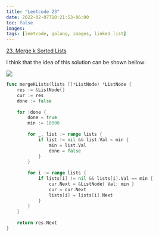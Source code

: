 ```yaml
---
title: "Leetcode 23"
date: 2022-02-07T10:21:53-06:00
toc: false
images:
tags: [leetcode, golang, images, linked list]
---
```


[23. Merge k Sorted Lists](https://leetcode.com/problems/merge-k-sorted-lists/)

I think that the idea of this solution can be shown bellow:

![](https://i.imgur.com/NEf5Pv9.gif)



``` go
func mergeKLists(lists []*ListNode) *ListNode {
    res := &ListNode{}
    cur := res
    done := false
    
    for !done {
        done = true
        min := 10000
        
        for _, list := range lists {
            if list != nil && list.Val < min {
                min = list.Val
                done = false
            }
        }
        
        for i := range lists {
            if lists[i] != nil && lists[i].Val == min {
                cur.Next = &ListNode{ Val: min }
                cur = cur.Next
                lists[i] = lists[i].Next
            }
        }
    }
    
    return res.Next
}
```